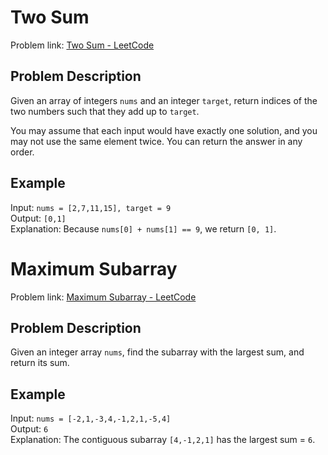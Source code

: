 # Two Sum

Problem link: [Two Sum - LeetCode](https://leetcode.com/problems/two-sum/description/)

## Problem Description

Given an array of integers `nums` and an integer `target`, return indices of the two numbers such that they add up to `target`.

You may assume that each input would have exactly one solution, and you may not use the same element twice. You can return the answer in any order.

## Example

Input: `nums = [2,7,11,15], target = 9`  
Output: `[0,1]`  
Explanation: Because `nums[0] + nums[1] == 9`, we return `[0, 1]`.

# Maximum Subarray

Problem link: [Maximum Subarray - LeetCode](https://leetcode.com/problems/maximum-subarray/description/)

## Problem Description

Given an integer array `nums`, find the subarray
with the largest sum, and return its sum.

## Example

Input: `nums = [-2,1,-3,4,-1,2,1,-5,4]`  
Output: `6`  
Explanation: The contiguous subarray `[4,-1,2,1]` has the largest sum = `6`.
